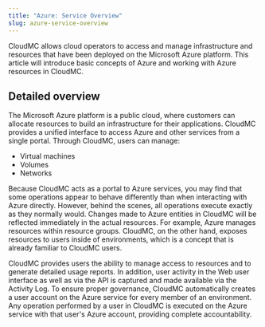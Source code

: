 ```yaml
---
title: "Azure: Service Overview"
slug: azure-service-overview
---
```



CloudMC allows cloud operators to access and manage infrastructure and resources that have been deployed on the Microsoft Azure platform. This article will introduce basic concepts of Azure and working with Azure resources in CloudMC.

## Detailed overview

The Microsoft Azure platform is a public cloud, where customers can allocate resources to build an infrastructure for their applications. CloudMC provides a unified interface to access Azure and other services from a single portal. Through CloudMC, users can manage:

-   Virtual machines
-   Volumes
-   Networks

Because CloudMC acts as a portal to Azure services, you may find that some operations appear to behave differently than when interacting with Azure directly. However, behind the scenes, all operations execute exactly as they normally would. Changes made to Azure entities in CloudMC will be reflected immediately in the actual resources. For example, Azure manages resources within resource groups. CloudMC, on the other hand, exposes resources to users inside of environments, which is a concept that is already familiar to CloudMC users.

CloudMC provides users the ability to manage access to resources and to generate detailed usage reports. In addition, user activity in the Web user interface as well as via the API is captured and made available via the Activity Log. To ensure proper governance, CloudMC automatically creates a user account on the Azure service for every member of an environment. Any operation performed by a user in CloudMC is executed on the Azure service with that user's Azure account, providing complete accountability.

